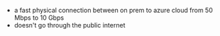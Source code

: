 - a fast physical connection between on prem to azure cloud from 50 Mbps to 10 Gbps
- doesn't go through the public internet